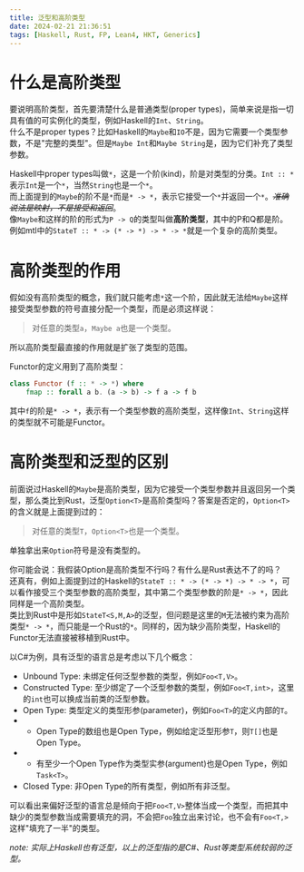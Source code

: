```yaml
---
title: 泛型和高阶类型
date: 2024-02-21 21:36:51
tags: [Haskell, Rust, FP, Lean4, HKT, Generics]
---
```


# 什么是高阶类型
要说明高阶类型，首先要清楚什么是普通类型(proper types)，简单来说是指一切具有值的可实例化的类型，例如Haskell的`Int`、`String`。  
什么不是proper types？比如Haskell的`Maybe`和`IO`不是，因为它需要一个类型参数，不是"完整的类型"。但是`Maybe Int`和`Maybe String`是，因为它们补充了类型参数。

Haskell中proper types叫做`*`，这是一个阶(kind)，阶是对类型的分类。`Int :: *`表示`Int`是一个`*`，当然`String`也是一个`*`。  
而上面提到的`Maybe`的阶不是`*`而是`* -> *`，表示它接受一个`*`并返回一个`*`。~~*准确说法是映射，不是接受和返回*~~。  
像`Maybe`和这样的阶的形式为`P -> Q`的类型叫做**高阶类型**，其中的P和Q都是阶。例如mtl中的`StateT :: * -> (* -> *) -> * -> *`就是一个复杂的高阶类型。

# 高阶类型的作用
假如没有高阶类型的概念，我们就只能考虑`*`这一个阶，因此就无法给`Maybe`这样接受类型参数的符号直接分配一个类型，而是必须这样说：
> 对任意的类型`a`，`Maybe a`也是一个类型。

所以高阶类型最直接的作用就是扩张了类型的范围。

Functor的定义用到了高阶类型：

```Haskell
class Functor (f :: * -> *) where
    fmap :: forall a b. (a -> b) -> f a -> f b
```
其中`f`的阶是`* -> *`，表示有一个类型参数的高阶类型，这样像`Int`、`String`这样的类型就不可能是Functor。

# 高阶类型和泛型的区别
前面说过Haskell的`Maybe`是高阶类型，因为它接受一个类型参数并且返回另一个类型，那么类比到Rust，泛型`Option<T>`是高阶类型吗？答案是否定的，`Option<T>`的含义就是上面提到过的：
> 对任意的类型`T`，`Option<T>`也是一个类型。

单独拿出来`Option`符号是没有类型的。

你可能会说：我假装Option是高阶类型不行吗？有什么是Rust表达不了的吗？  
还真有，例如上面提到过的Haskell的`StateT :: * -> (* -> *) -> * -> *`，可以看作接受三个类型参数的高阶类型，其中第二个类型参数的阶是`* -> *`，因此同样是一个高阶类型。  
类比到Rust中是形如`StateT<S,M,A>`的泛型，但问题是这里的`M`无法被约束为高阶类型`* -> *`，而只能是一个Rust的`*`。同样的，因为缺少高阶类型，Haskell的Functor无法直接被移植到Rust中。

以C#为例，具有泛型的语言总是考虑以下几个概念：
* Unbound Type: 未绑定任何泛型参数的类型，例如`Foo<T,V>`。
* Constructed Type: 至少绑定了一个泛型参数的类型，例如`Foo<T,int>`，这里的`int`也可以换成当前类的泛型参数。
* Open Type: 类型定义的类型形参(parameter)，例如`Foo<T>`的定义内部的`T`。
* * Open Type的数组也是Open Type，例如给定泛型形参`T`，则`T[]`也是Open Type。
* * 有至少一个Open Type作为类型实参(argument)也是Open Type，例如`Task<T>`。
* Closed Type: 非Open Type的所有类型，例如所有非泛型。

可以看出来偏好泛型的语言总是倾向于把`Foo<T,V>`整体当成一个类型，而把其中缺少的类型参数当成需要填充的洞，不会把`Foo`独立出来讨论，也不会有`Foo<T,>`这样"填充了一半"的类型。

*note: 实际上Haskell也有泛型，以上的泛型指的是C#、Rust等类型系统较弱的泛型。*
